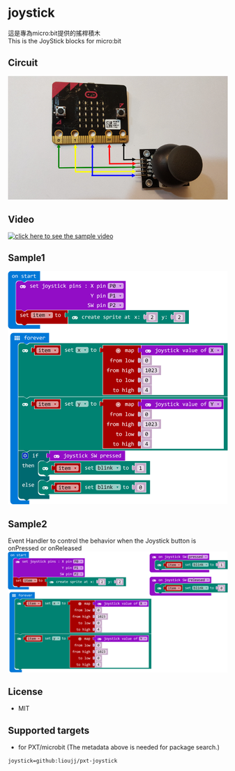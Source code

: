 # joystick

這是專為micro:bit提供的搖桿積木\
This is the JoyStick blocks for micro:bit

## Circuit
![image](circuit.png)

## Video
[![click here to see the sample video](https://img.youtube.com/vi/Ia3eWbcF4pE/0.jpg)](https://www.youtube.com/watch?v=Ia3eWbcF4pE)

## Sample1
![image](sample1.png)
## Sample2
Event Handler to control the behavior when the Joystick button is onPressed or onReleased
![image](sample2.png)

## License

* MIT

## Supported targets

* for PXT/microbit
(The metadata above is needed for package search.)

```package
joystick=github:lioujj/pxt-joystick
```
